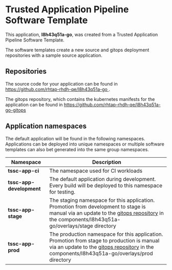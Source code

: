 # Trusted Application Pipeline Software Template

This application, **l8h43q51a-go**, was created from a Trusted Application Pipeline Software Template.

The software templates create a new source and gitops deployment repositories with a sample source application. 

## Repositories

The source code for your application can be found in [https://github.com/rhtap-rhdh-qe/l8h43q51a-go ](https://github.com/rhtap-rhdh-qe/l8h43q51a-go ).
 
The gitops repository, which contains the kubernetes manifests for the application can be found in 
[https://github.com/rhtap-rhdh-qe/l8h43q51a-go-gitops ](https://github.com/rhtap-rhdh-qe/l8h43q51a-go-gitops ) 

## Application namespaces 

The default application will be found in the following namespaces. Applications can be deployed into unique namespaces or multiple software templates can also bet generated into the same group namespaces.  

|  Namespace   |  Description   |  
| -------- | -------- |
| **tssc-app-ci** | The namespace used for CI workloads |
| **tssc-app-development** | The default application during development. Every build will be deployed to this namespace for testing. |
| **tssc-app-stage** | The staging namespace for this application. Promotion from development to stage is manual via an update to the [gitops repository](https://github.com/rhtap-rhdh-qe/l8h43q51a-go-gitops ) in the components/l8h43q51a-go/overlays/stage directory |
| **tssc-app-prod** | The production namespace for this application. Promotion from stage to production is manual via an update to the [gitops repository](https://github.com/rhtap-rhdh-qe/l8h43q51a-go-gitops ) in the components/l8h43q51a-go/overlays/prod directory |